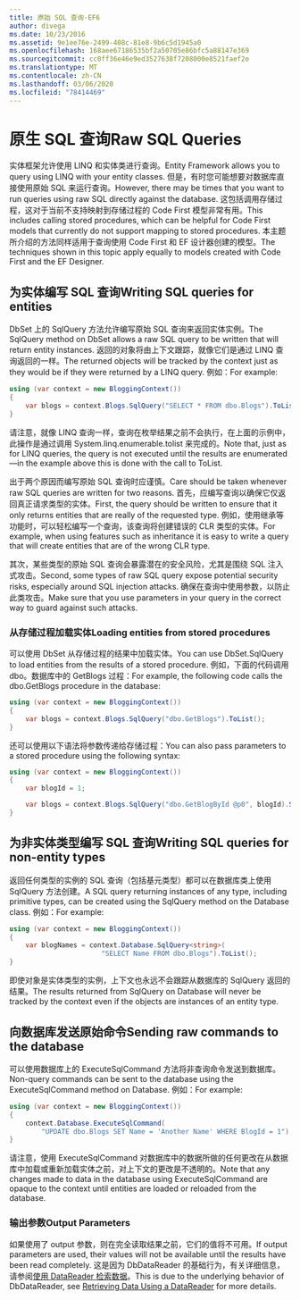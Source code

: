 ```yaml
---
title: 原始 SQL 查询-EF6
author: divega
ms.date: 10/23/2016
ms.assetid: 9e1ee76e-2499-408c-81e8-9b6c5d1945a0
ms.openlocfilehash: 168aee67186535bf2a50705e86bfc5a88147e369
ms.sourcegitcommit: cc0ff36e46e9ed3527638f7208000e8521faef2e
ms.translationtype: MT
ms.contentlocale: zh-CN
ms.lasthandoff: 03/06/2020
ms.locfileid: "78414469"
---
```

# <a name="raw-sql-queries"></a><span data-ttu-id="a1ca2-102">原生 SQL 查询</span><span class="sxs-lookup"><span data-stu-id="a1ca2-102">Raw SQL Queries</span></span>
<span data-ttu-id="a1ca2-103">实体框架允许使用 LINQ 和实体类进行查询。</span><span class="sxs-lookup"><span data-stu-id="a1ca2-103">Entity Framework allows you to query using LINQ with your entity classes.</span></span> <span data-ttu-id="a1ca2-104">但是，有时您可能想要对数据库直接使用原始 SQL 来运行查询。</span><span class="sxs-lookup"><span data-stu-id="a1ca2-104">However, there may be times that you want to run queries using raw SQL directly against the database.</span></span> <span data-ttu-id="a1ca2-105">这包括调用存储过程，这对于当前不支持映射到存储过程的 Code First 模型非常有用。</span><span class="sxs-lookup"><span data-stu-id="a1ca2-105">This includes calling stored procedures, which can be helpful for Code First models that currently do not support mapping to stored procedures.</span></span> <span data-ttu-id="a1ca2-106">本主题所介绍的方法同样适用于查询使用 Code First 和 EF 设计器创建的模型。</span><span class="sxs-lookup"><span data-stu-id="a1ca2-106">The techniques shown in this topic apply equally to models created with Code First and the EF Designer.</span></span>  

## <a name="writing-sql-queries-for-entities"></a><span data-ttu-id="a1ca2-107">为实体编写 SQL 查询</span><span class="sxs-lookup"><span data-stu-id="a1ca2-107">Writing SQL queries for entities</span></span>  

<span data-ttu-id="a1ca2-108">DbSet 上的 SqlQuery 方法允许编写原始 SQL 查询来返回实体实例。</span><span class="sxs-lookup"><span data-stu-id="a1ca2-108">The SqlQuery method on DbSet allows a raw SQL query to be written that will return entity instances.</span></span> <span data-ttu-id="a1ca2-109">返回的对象将由上下文跟踪，就像它们是通过 LINQ 查询返回的一样。</span><span class="sxs-lookup"><span data-stu-id="a1ca2-109">The returned objects will be tracked by the context just as they would be if they were returned by a LINQ query.</span></span> <span data-ttu-id="a1ca2-110">例如：</span><span class="sxs-lookup"><span data-stu-id="a1ca2-110">For example:</span></span>  

``` csharp  
using (var context = new BloggingContext())
{
    var blogs = context.Blogs.SqlQuery("SELECT * FROM dbo.Blogs").ToList();
}
```  

<span data-ttu-id="a1ca2-111">请注意，就像 LINQ 查询一样，查询在枚举结果之前不会执行，在上面的示例中，此操作是通过调用 System.linq.enumerable.tolist 来完成的。</span><span class="sxs-lookup"><span data-stu-id="a1ca2-111">Note that, just as for LINQ queries, the query is not executed until the results are enumerated—in the example above this is done with the call to ToList.</span></span>  

<span data-ttu-id="a1ca2-112">出于两个原因而编写原始 SQL 查询时应谨慎。</span><span class="sxs-lookup"><span data-stu-id="a1ca2-112">Care should be taken whenever raw SQL queries are written for two reasons.</span></span> <span data-ttu-id="a1ca2-113">首先，应编写查询以确保它仅返回真正请求类型的实体。</span><span class="sxs-lookup"><span data-stu-id="a1ca2-113">First, the query should be written to ensure that it only returns entities that are really of the requested type.</span></span> <span data-ttu-id="a1ca2-114">例如，使用继承等功能时，可以轻松编写一个查询，该查询将创建错误的 CLR 类型的实体。</span><span class="sxs-lookup"><span data-stu-id="a1ca2-114">For example, when using features such as inheritance it is easy to write a query that will create entities that are of the wrong CLR type.</span></span>  

<span data-ttu-id="a1ca2-115">其次，某些类型的原始 SQL 查询会暴露潜在的安全风险，尤其是围绕 SQL 注入式攻击。</span><span class="sxs-lookup"><span data-stu-id="a1ca2-115">Second, some types of raw SQL query expose potential security risks, especially around SQL injection attacks.</span></span> <span data-ttu-id="a1ca2-116">确保在查询中使用参数，以防止此类攻击。</span><span class="sxs-lookup"><span data-stu-id="a1ca2-116">Make sure that you use parameters in your query in the correct way to guard against such attacks.</span></span>  

### <a name="loading-entities-from-stored-procedures"></a><span data-ttu-id="a1ca2-117">从存储过程加载实体</span><span class="sxs-lookup"><span data-stu-id="a1ca2-117">Loading entities from stored procedures</span></span>  

<span data-ttu-id="a1ca2-118">可以使用 DbSet 从存储过程的结果中加载实体。</span><span class="sxs-lookup"><span data-stu-id="a1ca2-118">You can use DbSet.SqlQuery to load entities from the results of a stored procedure.</span></span> <span data-ttu-id="a1ca2-119">例如，下面的代码调用 dbo。数据库中的 GetBlogs 过程：</span><span class="sxs-lookup"><span data-stu-id="a1ca2-119">For example, the following code calls the dbo.GetBlogs procedure in the database:</span></span>  

``` csharp
using (var context = new BloggingContext())
{
    var blogs = context.Blogs.SqlQuery("dbo.GetBlogs").ToList();
}
```  

<span data-ttu-id="a1ca2-120">还可以使用以下语法将参数传递给存储过程：</span><span class="sxs-lookup"><span data-stu-id="a1ca2-120">You can also pass parameters to a stored procedure using the following syntax:</span></span>  

``` csharp
using (var context = new BloggingContext())
{
    var blogId = 1;

    var blogs = context.Blogs.SqlQuery("dbo.GetBlogById @p0", blogId).Single();
}
```  

## <a name="writing-sql-queries-for-non-entity-types"></a><span data-ttu-id="a1ca2-121">为非实体类型编写 SQL 查询</span><span class="sxs-lookup"><span data-stu-id="a1ca2-121">Writing SQL queries for non-entity types</span></span>  

<span data-ttu-id="a1ca2-122">返回任何类型的实例的 SQL 查询（包括基元类型）都可以在数据库类上使用 SqlQuery 方法创建。</span><span class="sxs-lookup"><span data-stu-id="a1ca2-122">A SQL query returning instances of any type, including primitive types, can be created using the SqlQuery method on the Database class.</span></span> <span data-ttu-id="a1ca2-123">例如：</span><span class="sxs-lookup"><span data-stu-id="a1ca2-123">For example:</span></span>  

``` csharp
using (var context = new BloggingContext())
{
    var blogNames = context.Database.SqlQuery<string>(
                       "SELECT Name FROM dbo.Blogs").ToList();
}
```  

<span data-ttu-id="a1ca2-124">即使对象是实体类型的实例，上下文也永远不会跟踪从数据库的 SqlQuery 返回的结果。</span><span class="sxs-lookup"><span data-stu-id="a1ca2-124">The results returned from SqlQuery on Database will never be tracked by the context even if the objects are instances of an entity type.</span></span>  

## <a name="sending-raw-commands-to-the-database"></a><span data-ttu-id="a1ca2-125">向数据库发送原始命令</span><span class="sxs-lookup"><span data-stu-id="a1ca2-125">Sending raw commands to the database</span></span>  

<span data-ttu-id="a1ca2-126">可以使用数据库上的 ExecuteSqlCommand 方法将非查询命令发送到数据库。</span><span class="sxs-lookup"><span data-stu-id="a1ca2-126">Non-query commands can be sent to the database using the ExecuteSqlCommand method on Database.</span></span> <span data-ttu-id="a1ca2-127">例如：</span><span class="sxs-lookup"><span data-stu-id="a1ca2-127">For example:</span></span>  

``` csharp
using (var context = new BloggingContext())
{
    context.Database.ExecuteSqlCommand(
        "UPDATE dbo.Blogs SET Name = 'Another Name' WHERE BlogId = 1");
}
```  

<span data-ttu-id="a1ca2-128">请注意，使用 ExecuteSqlCommand 对数据库中的数据所做的任何更改在从数据库中加载或重新加载实体之前，对上下文的更改是不透明的。</span><span class="sxs-lookup"><span data-stu-id="a1ca2-128">Note that any changes made to data in the database using ExecuteSqlCommand are opaque to the context until entities are loaded or reloaded from the database.</span></span>  

### <a name="output-parameters"></a><span data-ttu-id="a1ca2-129">输出参数</span><span class="sxs-lookup"><span data-stu-id="a1ca2-129">Output Parameters</span></span>  

<span data-ttu-id="a1ca2-130">如果使用了 output 参数，则在完全读取结果之前，它们的值将不可用。</span><span class="sxs-lookup"><span data-stu-id="a1ca2-130">If output parameters are used, their values will not be available until the results have been read completely.</span></span> <span data-ttu-id="a1ca2-131">这是因为 DbDataReader 的基础行为，有关详细信息，请参阅[使用 DataReader 检索数据](https://go.microsoft.com/fwlink/?LinkID=398589)。</span><span class="sxs-lookup"><span data-stu-id="a1ca2-131">This is due to the underlying behavior of DbDataReader, see [Retrieving Data Using a DataReader](https://go.microsoft.com/fwlink/?LinkID=398589) for more details.</span></span>  

